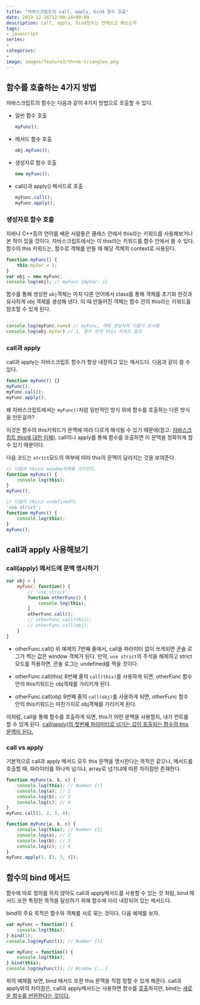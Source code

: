 ```yaml
---
title: "자바스크립트의 call, apply, bind 함수 호출"
date: 2019-12-26T12:00:24+09:00
description: call, apply, bind함수는 언제쓰고 왜쓰는지
tags:
- javascript
series:
-
categories:
-
image: images/feature3/three-triangles.png
---
```


## 함수를 호출하는 4가지 방법

자바스크립트의 함수는 다음과 같이 4가지 방법으로 호출할 수 있다.

- 일반 함수 호출

    ```javascript
    myFunc();
    ```

- 메서드 함수 호출

    ```javascript
    obj.myFunc();
    ```

- 생성자로 함수 호출

    ```javascript
    new myFunc();
    ```

- call()과 apply() 메서드로 호출

    ```javascript
    myFunc.call();
    myFunc.apply();
    ```

### 생성자로 함수 호출

자바나 C++등의 언어를 배운 사람들은 클래스 안에서 this라는 키워드를 사용해보거나 본 적이 있을 것이다. 자바스크립트에서는 이 this라는 키워드를 함수 안에서 쓸 수 있다. 함수의 this 키워드는, 함수로 객체를 만들 때 해당 객체의 context로 사용된다.

```javascript
function myFunc() {
    this.myVar = 1;
}
var obj = new myFunc;
console.log(obj); // myFunc {myVar: 1}
```

함수를 통해 생성한 `obj`객체는 마치 다른 언어에서 class를 통해 객체를 초기화 한것과 유사하게 obj 객체를 생성해 낸다. 이 때 만들어진 객체는 함수 안의 this라는 키워드를 참조할 수 있게 된다.

```javascript
...
console.log(myFunc.name) // myFunc, 객체 생성자의 이름이 표시됨
console.log(obj.myVar) // 1, 함수 안의 this 키워드 참조
```

### call과 apply

call과 apply는 자바스크립트 함수가 항상 내장하고 있는 메서드다. 다음과 같이 쓸 수 있다.

```javascript
function myFunc() {}
myFunc();
myFunc.call();
myFunc.apply();
```

왜 자바스크립트에서는 `myFunc()`처럼 일반적인 방식 외에 함수를 호출하는 다른 방식을 만든걸까? 

이것은 함수의 this키워드가 문맥에 따라 다르게 해석될 수 있기 때문에(참고: [자바스크립트 this에 대한 이해](/posts/javascript/what_does_the_this_keyword_mean)), call이나 apply를 통해 함수를 호출하면 이 문맥을 정확하게 할 수 있기 때문이다.

다음 코드는 `strict`모드의 여부에 따라 this의 문맥이 달라지는 것을 보여준다.

```javascript
// 다음의 this는 window객체를 가리킨다.
function myFunc() {
    console.log(this);
}
myFunc();

// 다음의 this는 undefined다.
'use strict';
function myFunc() {
    console.log(this);
}
myFunc();
```

## call과 apply 사용해보기

### call(apply) 메서드에 문맥 명시하기

```javascript
var obj = {
    myFunc: function() {
        // 'use strict';
        function otherFunc() {
            console.log(this);
        }
        otherFunc.call();
        // otherFunc.call(this);
        // otherFunc.call(obj);
    }
}
```

- otherFunc.call()
    위 예제의 7번째 줄에서, call을 파라미터 없이 쓰게되면 콘솔 로그가 찍는 값은 window 객체가 된다. 만약, `use strict`의 주석을 해제하고 strict 모드를 적용하면, 콘솔 로그는 undefined를 찍을 것이다.

- otherFunc.call(this)
    8번째 줄의 `call(this)`를 사용하게 되면, otherFunc 함수 안의 this키워드는 obj객체를 가리키게 된다.

- otherFunc.call(obj)
    9번째 줄의 `call(obj)`를 사용하게 되면, otherFunc 함수 안의 this키워드는 마찬가지로 obj객체를 가리키게 된다.

이처럼, call을 통해 함수를 호출하게 되면, this가 어떤 문맥을 사용할지, 내가 컨트롤 할 수 있게 된다. <U>call(apply)의 첫번째 파라미터로 넘기는 값이 호출되는 함수의 this 문맥이 된다.</U>

### call vs apply

기본적으로 call과 apply 메서드 모두 this 문맥을 명시한다는 목적은 같으나, 메서드를 호출할 때, 파라미터를 하나씩 넘기냐, array로 넘기냐에 따른 차이점만 존재한다.

```javascript
function myFunc(a, b, c) {
    console.log(this); // Number {!}
    console.log(a); // 2
    console.log(b); // 3
    console.log(c); // 4
}
myFunc.call(1, 2, 3, 4);
```

```javascript
function myFunc(a, b, c) {
    console.log(this); // Number {1}
    console.log(a); // 2
    console.log(b); // 3
    console.log(c); // 4
}
myFunc.apply(1, [2, 3, 4]);
```

## 함수의 bind 메서드

함수에 따로 정의를 하지 않아도 call과 apply메서드를 사용할 수 있는 것 처럼, bind 메서드 또한 특정한 목적을 달성하기 위해 함수에 미리 내장되어 있는 메서드다.

bind의 주요 목적은 함수와 객체를 서로 묶는 것이다. 다음 예제를 보자.

```javascript
var myFunc = function() {
    console.log(this);
}.bind(1);
console.log(myFunc()); // Number {1}
```

```javascript
var myFunc = function() {
    console.log(this);
}.bind(this);
console.log(myFunc()); // Window {...}
```

위의 예제를 보면, bind 메서드 또한 this 문맥을 직접 정할 수 있게 해준다. call과 apply와의 차이점은, call과 apply메서드는 사용하면 함수를 <U>호출</U>하지만, bind는 <U>새로운 함수를 반환한다는 것이다.</U>